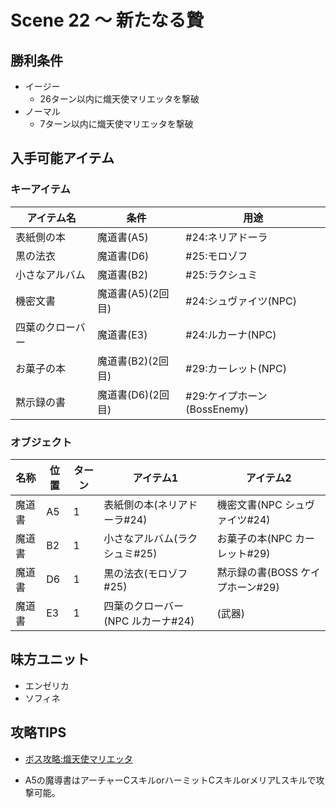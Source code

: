 # Scene 22 ～ 新たなる贄

## 勝利条件 

- イージー
  - 26ターン以内に熾天使マリエッタを撃破
- ノーマル
  - 7ターン以内に熾天使マリエッタを撃破

## 入手可能アイテム 

### キーアイテム

|アイテム名|条件|用途|
|---|---|---|
|表紙側の本|魔道書(A5)|#24:ネリアドーラ|
|黒の法衣|魔道書(D6)|#25:モロゾフ|
|小さなアルバム|魔道書(B2)|#25:ラクシュミ|
|機密文書|魔道書(A5)(2回目)|#24:シュヴァイツ(NPC)|
|四葉のクローバー|魔道書(E3)|#24:ルカーナ(NPC)|
|お菓子の本|魔道書(B2)(2回目)|#29:カーレット(NPC)|
|黙示録の書|魔道書(D6)(2回目)|#29:ケイプホーン(BossEnemy)|

### オブジェクト

|名称|位置|ターン|アイテム1|アイテム2|
|---|---|---|---|---|
|魔道書|A5|1|表紙側の本(ネリアドーラ#24)|機密文書(NPC シュヴァイツ#24)|
|魔道書|B2|1|小さなアルバム(ラクシュミ#25)|お菓子の本(NPC カーレット#29)|
|魔道書|D6|1|黒の法衣(モロゾフ#25)|黙示録の書(BOSS ケイプホーン#29)|
|魔道書|E3|1|四葉のクローバー(NPC ルカーナ#24)|(武器)|

## 味方ユニット 

- エンゼリカ
- ソフィネ

## 攻略TIPS 

- [ボス攻略:熾天使マリエッタ](BossEnemy.md)

- A5の魔導書はアーチャーCスキルorハーミットCスキルorメリアLスキルで攻撃可能。

